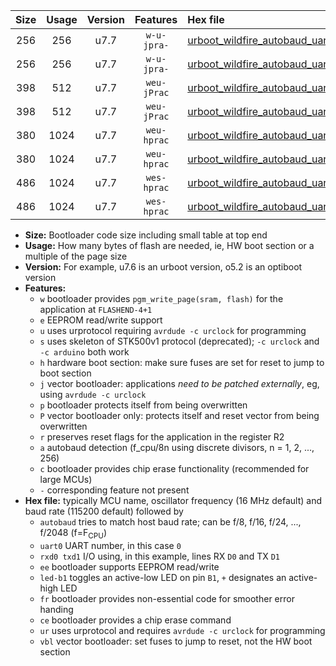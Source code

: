 |Size|Usage|Version|Features|Hex file|
|:-:|:-:|:-:|:-:|:--|
|256|256|u7.7|`w-u-jpra-`|[urboot_wildfire_autobaud_uart0_rxd0_txd1_led+b5_ur_vbl.hex](https://raw.githubusercontent.com/stefanrueger/urboot.hex/main/boards/wildfire/autobaud/urboot_wildfire_autobaud_uart0_rxd0_txd1_led+b5_ur_vbl.hex)|
|256|256|u7.7|`w-u-jpra-`|[urboot_wildfire_autobaud_uart1_rxd2_txd3_led+b5_ur_vbl.hex](https://raw.githubusercontent.com/stefanrueger/urboot.hex/main/boards/wildfire/autobaud/urboot_wildfire_autobaud_uart1_rxd2_txd3_led+b5_ur_vbl.hex)|
|398|512|u7.7|`weu-jPrac`|[urboot_wildfire_autobaud_uart0_rxd0_txd1_ee_led+b5_fr_ce_ur_vbl.hex](https://raw.githubusercontent.com/stefanrueger/urboot.hex/main/boards/wildfire/autobaud/urboot_wildfire_autobaud_uart0_rxd0_txd1_ee_led+b5_fr_ce_ur_vbl.hex)|
|398|512|u7.7|`weu-jPrac`|[urboot_wildfire_autobaud_uart1_rxd2_txd3_ee_led+b5_fr_ce_ur_vbl.hex](https://raw.githubusercontent.com/stefanrueger/urboot.hex/main/boards/wildfire/autobaud/urboot_wildfire_autobaud_uart1_rxd2_txd3_ee_led+b5_fr_ce_ur_vbl.hex)|
|380|1024|u7.7|`weu-hprac`|[urboot_wildfire_autobaud_uart0_rxd0_txd1_ee_led+b5_fr_ce_ur.hex](https://raw.githubusercontent.com/stefanrueger/urboot.hex/main/boards/wildfire/autobaud/urboot_wildfire_autobaud_uart0_rxd0_txd1_ee_led+b5_fr_ce_ur.hex)|
|380|1024|u7.7|`weu-hprac`|[urboot_wildfire_autobaud_uart1_rxd2_txd3_ee_led+b5_fr_ce_ur.hex](https://raw.githubusercontent.com/stefanrueger/urboot.hex/main/boards/wildfire/autobaud/urboot_wildfire_autobaud_uart1_rxd2_txd3_ee_led+b5_fr_ce_ur.hex)|
|486|1024|u7.7|`wes-hprac`|[urboot_wildfire_autobaud_uart0_rxd0_txd1_ee_led+b5_fr_ce.hex](https://raw.githubusercontent.com/stefanrueger/urboot.hex/main/boards/wildfire/autobaud/urboot_wildfire_autobaud_uart0_rxd0_txd1_ee_led+b5_fr_ce.hex)|
|486|1024|u7.7|`wes-hprac`|[urboot_wildfire_autobaud_uart1_rxd2_txd3_ee_led+b5_fr_ce.hex](https://raw.githubusercontent.com/stefanrueger/urboot.hex/main/boards/wildfire/autobaud/urboot_wildfire_autobaud_uart1_rxd2_txd3_ee_led+b5_fr_ce.hex)|

- **Size:** Bootloader code size including small table at top end
- **Usage:** How many bytes of flash are needed, ie, HW boot section or a multiple of the page size
- **Version:** For example, u7.6 is an urboot version, o5.2 is an optiboot version
- **Features:**
  + `w` bootloader provides `pgm_write_page(sram, flash)` for the application at `FLASHEND-4+1`
  + `e` EEPROM read/write support
  + `u` uses urprotocol requiring `avrdude -c urclock` for programming
  + `s` uses skeleton of STK500v1 protocol (deprecated); `-c urclock` and `-c arduino` both work
  + `h` hardware boot section: make sure fuses are set for reset to jump to boot section
  + `j` vector bootloader: applications *need to be patched externally*, eg, using `avrdude -c urclock`
  + `p` bootloader protects itself from being overwritten
  + `P` vector bootloader only: protects itself and reset vector from being overwritten
  + `r` preserves reset flags for the application in the register R2
  + `a` autobaud detection (f_cpu/8n using discrete divisors, n = 1, 2, ..., 256)
  + `c` bootloader provides chip erase functionality (recommended for large MCUs)
  + `-` corresponding feature not present
- **Hex file:** typically MCU name, oscillator frequency (16 MHz default) and baud rate (115200 default) followed by
  + `autobaud` tries to match host baud rate; can be f/8, f/16, f/24, ..., f/2048 (f=F<sub>CPU</sub>)
  + `uart0` UART number, in this case `0`
  + `rxd0 txd1` I/O using, in this example, lines RX `D0` and TX `D1`
  + `ee` bootloader supports EEPROM read/write
  + `led-b1` toggles an active-low LED on pin `B1`, `+` designates an active-high LED
  + `fr` bootloader provides non-essential code for smoother error handing
  + `ce` bootloader provides a chip erase command
  + `ur` uses urprotocol and requires `avrdude -c urclock` for programming
  + `vbl` vector bootloader: set fuses to jump to reset, not the HW boot section
